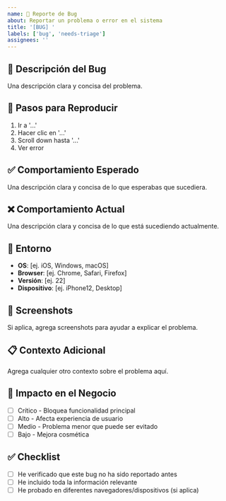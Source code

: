 ```yaml
---
name: 🐛 Reporte de Bug
about: Reportar un problema o error en el sistema
title: '[BUG] '
labels: ['bug', 'needs-triage']
assignees: ''
---
```


## 🐛 Descripción del Bug

Una descripción clara y concisa del problema.

## 🔄 Pasos para Reproducir

1. Ir a '...'
2. Hacer clic en '...'
3. Scroll down hasta '...'
4. Ver error

## ✅ Comportamiento Esperado

Una descripción clara y concisa de lo que esperabas que sucediera.

## ❌ Comportamiento Actual

Una descripción clara y concisa de lo que está sucediendo actualmente.

## 📱 Entorno

- **OS**: [ej. iOS, Windows, macOS]
- **Browser**: [ej. Chrome, Safari, Firefox]
- **Versión**: [ej. 22]
- **Dispositivo**: [ej. iPhone12, Desktop]

## 📸 Screenshots

Si aplica, agrega screenshots para ayudar a explicar el problema.

## 📋 Contexto Adicional

Agrega cualquier otro contexto sobre el problema aquí.

## 🎯 Impacto en el Negocio

- [ ] Crítico - Bloquea funcionalidad principal
- [ ] Alto - Afecta experiencia de usuario
- [ ] Medio - Problema menor que puede ser evitado
- [ ] Bajo - Mejora cosmética

## ✅ Checklist

- [ ] He verificado que este bug no ha sido reportado antes
- [ ] He incluido toda la información relevante
- [ ] He probado en diferentes navegadores/dispositivos (si aplica)